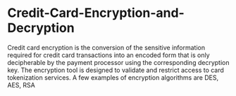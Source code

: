 # Credit-Card-Encryption-and-Decryption
Credit card encryption is the conversion of the sensitive information required for credit card transactions into an encoded form that is only decipherable by the payment processor using the corresponding decryption key.
The encryption tool is designed to validate and restrict access to card tokenization services. A few examples of encryption algorithms are DES, AES, RSA

